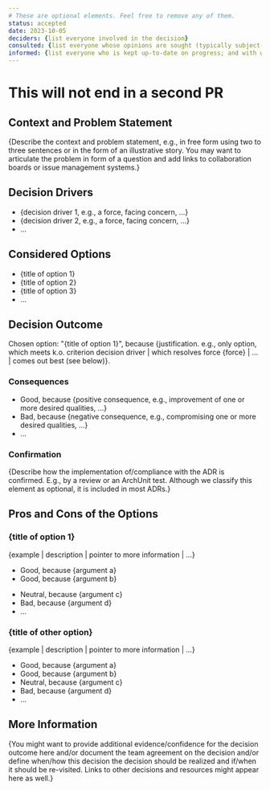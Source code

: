 ```yaml
---
# These are optional elements. Feel free to remove any of them.
status: accepted
date: 2023-10-05
deciders: {list everyone involved in the decision}
consulted: {list everyone whose opinions are sought (typically subject-matter experts); and with whom there is a two-way communication}
informed: {list everyone who is kept up-to-date on progress; and with whom there is a one-way communication}
---
```


# This will not end in a second PR

## Context and Problem Statement

{Describe the context and problem statement, e.g., in free form using two to three sentences or in the form of an illustrative story.
 You may want to articulate the problem in form of a question and add links to collaboration boards or issue management systems.}

<!-- This is an optional element. Feel free to remove. -->
## Decision Drivers

* {decision driver 1, e.g., a force, facing concern, …}
* {decision driver 2, e.g., a force, facing concern, …}
* … <!-- numbers of drivers can vary -->

## Considered Options

* {title of option 1}
* {title of option 2}
* {title of option 3}
* … <!-- numbers of options can vary -->

## Decision Outcome

Chosen option: "{title of option 1}", because
{justification. e.g., only option, which meets k.o. criterion decision driver | which resolves force {force} | … | comes out best (see below)}.

<!-- This is an optional element. Feel free to remove. -->
### Consequences

* Good, because {positive consequence, e.g., improvement of one or more desired qualities, …}
* Bad, because {negative consequence, e.g., compromising one or more desired qualities, …}
* … <!-- numbers of consequences can vary -->

<!-- This is an optional element. Feel free to remove. -->
### Confirmation

{Describe how the implementation of/compliance with the ADR is confirmed. E.g., by a review or an ArchUnit test.
 Although we classify this element as optional, it is included in most ADRs.}

<!-- This is an optional element. Feel free to remove. -->
## Pros and Cons of the Options

### {title of option 1}

<!-- This is an optional sub element. Feel free to remove. -->
{example | description | pointer to more information | …}

* Good, because {argument a}
* Good, because {argument b}
<!-- use "neutral" if the given argument weights neither for good nor bad -->
* Neutral, because {argument c}
* Bad, because {argument d}
* … <!-- numbers of pros and cons can vary -->

### {title of other option}

{example | description | pointer to more information | …}

* Good, because {argument a}
* Good, because {argument b}
* Neutral, because {argument c}
* Bad, because {argument d}
* …

<!-- This is an optional element. Feel free to remove. -->
## More Information

{You might want to provide additional evidence/confidence for the decision outcome here and/or
 document the team agreement on the decision and/or
 define when/how this decision the decision should be realized and if/when it should be re-visited.
Links to other decisions and resources might appear here as well.}